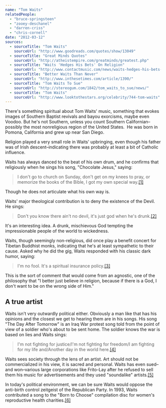 ```yaml
---
name: "Tom Waits"
relatedPeople:
  - "bruce-springsteen"
  - "zooey-deschanel"
  - "darren-criss"
  - "chris-cornell"
date: "2012-03-12"
sources:
  - sourceTitle: "Tom Waits"
    sourceUrl: "http://www.goodreads.com/quotes/show/13049"
  - sourceTitle: "Great Minds Quotes"
    sourceUrl: "http://atheistempire.com/greatminds/greatest.php"
  - sourceTitle: "Waits 'Hedges His Bets' On Religion"
    sourceUrl: "http://www.contactmusic.com/news/waits-hedges-his-bets-on-religion_1031583"
  - sourceTitle: "Better Waits Than Never"
    sourceUrl: "http://www.inthesetimes.com/article/1390/"
  - sourceTitle: "Tom Waits To Sue"
    sourceUrl: "http://stereogum.com/1842/tom_waits_to_sue/news/"
  - sourceTitle: "Tom Waits"
    sourceUrl: "http://www.looktothestars.org/celebrity/744-tom-waits"
---
```


There's something spiritual about Tom Waits' music, something that evokes images of Southern Baptist revivals and bayou exorcisms, maybe even Voodoo. But he's not Southern, unless you count Southern Californian–possibly the most nonreligious region of the United States.  He was born in Pomona, California and grew up near San Diego.

Religion played a very small role in Waits' upbringing, even though his father was of Irish descent–indicating there was probably at least a bit of Catholic influence.

Waits has always danced to the beat of his own drum, and he confirms that religiously when he sings his song, "Chocolate Jesus," saying:

>I don't go to church on Sunday, don't get on my knees to pray, or memorize the books of the Bible, I got my own special way.<a class="source-citation" href="http://www.goodreads.com/quotes/show/13049" title="Tom Waits">[1]</a>

Though he does not articulate what his own way is.

Waits' major theological contribution is to deny the existence of the Devil. He sings:

>Don't you know there ain't no devil, it's just god when he's drunk.<a class="source-citation" href="http://atheistempire.com/greatminds/greatest.php" title="Great Minds Quotes">[2]</a>

It's an interesting idea. A drunk, mischievous God tempting the impressionable people of the world to wickedness.

Waits, though seemingly non-religious, did once play a benefit concert for Tibetan Buddhist monks, indicating that he's at least sympathetic to their cause. Asked why he did the gig, Waits responded with his classic dark humor, saying:

>I'm no fool. It's a spiritual insurance policy.<a class="source-citation" href="http://www.contactmusic.com/news/waits-hedges-his-bets-on-religion_1031583" title="Waits &apos;Hedges His Bets&apos; On Religion">[3]</a>

This is the sort of comment that would come from an agnostic, one of the philosophy that "I better just believe in religion, because if there is a God, I don't want to be on the wrong side of Him."


## A true artist

Waits isn't very outwardly political either. Obviously a man like that has his opinions and the closest we get to hearing them are in his songs. His song "The Day After Tomorrow" is an Iraq War protest song told from the point of view of a soldier who's about to be sent home. The soldier knows the war is based on lies and Waits sings:

>I'm not fighting for justice/I'm not fighting for freedom/I am fighting for my life and/Another day in the world here.<a class="source-citation" href="http://www.inthesetimes.com/article/1390/" title="Better Waits Than Never">[4]</a>

Waits sees society through the lens of an artist. Art should not be commercialized in his view, it is sacred and personal. Waits has even sued–and won–various large corporations like Frito-Lay after he refused to sell them his music for advertisements and they used "soundalike" artists.<a class="source-citation" href="http://stereogum.com/1842/tom_waits_to_sue/news/" title="Tom Waits To Sue">[5]</a>

In today's political environment, we can be sure Waits would oppose the anti-birth control zeitgeist of the Republican Party. In 1993, Waits contributed a song to the "Born to Choose" compilation disc for women's reproductive health charities.<a class="source-citation" href="http://www.looktothestars.org/celebrity/744-tom-waits" title="Tom Waits">[6]</a>
